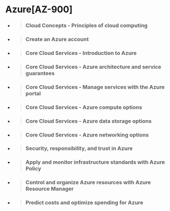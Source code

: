 # Azure[AZ-900]
- > ### Cloud Concepts - Principles of cloud computing
- > ### Create an Azure account
- > ### Core Cloud Services - Introduction to Azure
- > ### Core Cloud Services - Azure architecture and service guarantees
- > ### Core Cloud Services - Manage services with the Azure portal
- > ### Core Cloud Services - Azure compute options
- > ### Core Cloud Services - Azure data storage options
- > ### Core Cloud Services - Azure networking options
- > ### Security, responsibility, and trust in Azure
- > ### Apply and monitor infrastructure standards with Azure Policy
- > ### Control and organize Azure resources with Azure Resource Manager
- > ### Predict costs and optimize spending for Azure

